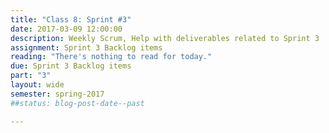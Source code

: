```yaml
---
title: "Class 8: Sprint #3"
date: 2017-03-09 12:00:00
description: Weekly Scrum, Help with deliverables related to Sprint 3
assignment: Sprint 3 Backlog items
reading: "There's nothing to read for today."
due: Sprint 3 Backlog items
part: "3"
layout: wide
semester: spring-2017
##status: blog-post-date--past

---
```


